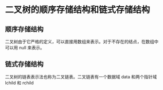 # 二叉树的顺序存储结构和链式存储结构

## 顺序存储结构

二叉树由于它严格的定义，可以直接用数组来表示。对于不存在的结点，在数组中可以用 null 来表示。

## 链式存储结构

二叉树的链表表示法也称为二叉链表。二叉链表有一个数据域 data 和两个指针域 lchild 和 rchild
